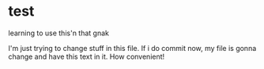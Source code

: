 # test
learning to use this'n that
gnak

I'm just trying to change stuff in this file. If i do commit now, my file is gonna change and have this text in it. How convenient!
